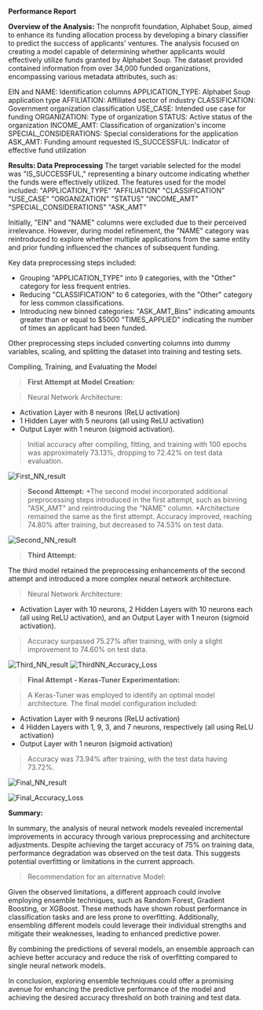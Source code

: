 **Performance Report**

**Overview of the Analysis:**
The nonprofit foundation, Alphabet Soup, aimed to enhance its funding allocation process by developing a binary classifier to predict the success of applicants' ventures. 
The analysis focused on creating a model capable of determining whether applicants would effectively utilize funds granted by Alphabet Soup. 
The dataset provided contained information from over 34,000 funded organizations, encompassing various metadata attributes, such as:

EIN and NAME: Identification columns
APPLICATION_TYPE: Alphabet Soup application type
AFFILIATION: Affiliated sector of industry
CLASSIFICATION: Government organization classification
USE_CASE: Intended use case for funding
ORGANIZATION: Type of organization
STATUS: Active status of the organization
INCOME_AMT: Classification of organization's income
SPECIAL_CONSIDERATIONS: Special considerations for the application
ASK_AMT: Funding amount requested
IS_SUCCESSFUL: Indicator of effective fund utilization


**Results: 
Data Preprocessing**
The target variable selected for the model was "IS_SUCCESSFUL," representing a binary outcome indicating whether the funds were effectively utilized. 
The features used for the model included:
"APPLICATION_TYPE"
"AFFILIATION" 
"CLASSIFICATION" 
"USE_CASE" 
"ORGANIZATION" 
"STATUS" 
"INCOME_AMT" 
"SPECIAL_CONSIDERATIONS"
"ASK_AMT"

Initially, "EIN" and "NAME" columns were excluded due to their perceived irrelevance. 
However, during model refinement, the "NAME" category was reintroduced to explore whether multiple applications from the same entity and prior funding influenced the chances of subsequent funding.


Key data preprocessing steps included:

* Grouping "APPLICATION_TYPE" into 9 categories, with the "Other" category for less frequent entries.
* Reducing "CLASSIFICATION" to 6 categories, with the "Other" category for less common classifications.
* Introducing new binned categories: "ASK_AMT_Bins" indicating amounts greater than or equal to $5000
                                     "TIMES_APPLIED" indicating the number of times an applicant had been funded.

Other preprocessing steps included converting columns into dummy variables, scaling, and splitting the dataset into training and testing sets.

Compiling, Training, and Evaluating the Model

> **First Attempt at Model Creation:**

> Neural Network Architecture: 
* Activation Layer with 8 neurons (ReLU activation)
* 1 Hidden Layer with 5 neurons (all using ReLU activation)
* Output Layer with 1 neuron (sigmoid activation).
> Initial accuracy after compiling, fitting, and training with 100 epochs was approximately 73.13%, dropping to 72.42% on test data evaluation.
>
![First_NN_result](https://github.com/lmacciomaretto/deep-learning-challenge/assets/126762600/4cbedb54-da1a-429d-b862-99fe4b9299ea)


> **Second Attempt:**
*The second model incorporated additional preprocessing steps introduced in the first attempt, such as binning "ASK_AMT" and reintroducing the "NAME" column.
*Architecture remained the same as the first attempt.
> Accuracy improved, reaching 74.80% after training, but decreased to 74.53% on test data.
>
![Second_NN_result](https://github.com/lmacciomaretto/deep-learning-challenge/assets/126762600/2b643c02-0109-489d-a154-d00501d5790f)


> **Third Attempt:**

The third model retained the preprocessing enhancements of the second attempt and introduced a more complex neural network architecture.

> Neural Network Architecture:
* Activation Layer with 10 neurons, 2 Hidden Layers with 10 neurons each (all using ReLU activation), and an Output Layer with 1 neuron (sigmoid activation).
> Accuracy surpassed 75.27% after training, with only a slight improvement to 74.60% on test data.
>
![Third_NN_result](https://github.com/lmacciomaretto/deep-learning-challenge/assets/126762600/144f09c4-2171-4392-9acb-acc8b57bec1e)
![ThirdNN_Accuracy_Loss](https://github.com/lmacciomaretto/deep-learning-challenge/assets/126762600/c5be6906-45b8-432e-a9a4-2eeeede34a92)

> **Final Attempt - Keras-Tuner Experimentation:**

> A Keras-Tuner was employed to identify an optimal model architecture. 
> The final model configuration included:
* Activation Layer with 9 neurons (ReLU activation)
* 4 Hidden Layers with 1, 9, 3, and 7 neurons, respectively (all using ReLU activation)
* Output Layer with 1 neuron (sigmoid activation)
> Accuracy was 73.94% after training, with the test data having 73.72%.
>
![Final_NN_result](https://github.com/lmacciomaretto/deep-learning-challenge/assets/126762600/8cebdb0c-c285-4639-8eac-a3250ff91c59)

![Final_Accuracy_Loss](https://github.com/lmacciomaretto/deep-learning-challenge/assets/126762600/d1cc8b13-57de-48fa-b390-e058955fca0f)

**Summary:**

In summary, the analysis of neural network models revealed incremental improvements in accuracy through various preprocessing and architecture adjustments. 
Despite achieving the target accuracy of 75% on training data, performance degradation was observed on the test data. This suggests potential overfitting or limitations in the current approach.


> Recommendation for an alternative Model:

Given the observed limitations, a different approach could involve employing ensemble techniques, such as Random Forest, Gradient Boosting, or XGBoost. 
These methods have shown robust performance in classification tasks and are less prone to overfitting. 
Additionally, ensembling different models could leverage their individual strengths and mitigate their weaknesses, leading to enhanced predictive power.

By combining the predictions of several models, an ensemble approach can achieve better accuracy and reduce the risk of overfitting compared to single neural network models.

In conclusion, exploring ensemble techniques could offer a promising avenue for enhancing the predictive performance of the model and achieving the desired accuracy threshold on both training and test data.




